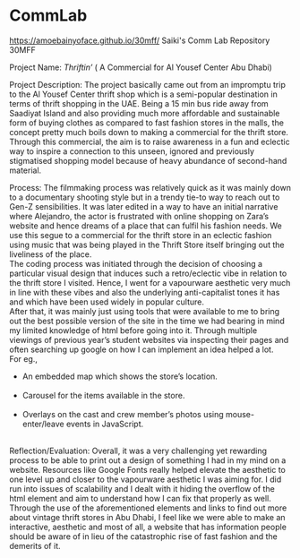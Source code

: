# CommLab 

https://amoebainyoface.github.io/30mff/
Saiki's Comm Lab Repository 30MFF


Project Name: 
<i>Thriftin’</i> ( A Commercial for Al Yousef Center Abu Dhabi)

Project Description:
The project basically came out from an impromptu trip to the Al Yousef Center thrift shop which is a semi-popular destination in terms of thrift shopping in the UAE. Being a 15 min bus ride away from Saadiyat Island and also providing much more affordable and sustainable form of buying clothes as compared to fast fashion stores in the malls, the concept pretty much boils down to making a commercial for the thrift store. Through this commercial, the aim is to raise awareness in a fun and eclectic way to inspire a connection to this unseen, ignored and previously stigmatised shopping model because of heavy abundance of second-hand material. 

Process:
The filmmaking process was relatively quick as it was mainly down to a documentary shooting style but in a trendy tie-to way to reach out to Gen-Z sensibilities. It was later edited in a way to have an initial narrative where Alejandro, the actor is frustrated with online shopping on Zara’s website and hence dreams of a place that can fulfil his fashion needs. We use this segue to a commercial for the thrift store in an eclectic fashion using music that was being played in the Thrift Store itself bringing out the liveliness of the place.<br>
The coding process was initiated through the decision of choosing a particular visual design that induces such a retro/eclectic vibe in relation to the thrift store I visited. Hence, I went for a vapourware aesthetic very much in line with these vibes and also the underlying anti-capitalist tones it has and which have been used widely in popular culture.<br>
After that, it was mainly just using tools that were available to me to bring out the best possible version of the site in the time we had bearing in mind my limited knowledge of html before going into it. Through multiple viewings of previous year’s student websites via inspecting their pages and often searching up google on how I can implement an idea helped a lot.<br>
For eg.,<br>
<ul>
  <li>An embedded map which shows the store’s location.</li><br>
  <li>Carousel for the items available in the store. </li><br>
  <li>Overlays on the cast and crew member’s photos using mouse-enter/leave events in JavaScript.</li><br>
</ul>
Reflection/Evaluation:
Overall, it was a very challenging yet rewarding process to be able to print out a design of something I had in my mind on a website. Resources like Google Fonts really helped elevate the aesthetic to one level up and closer to the vapourware aesthetic I was aiming for. I did run into issues of scalability and I dealt with it hiding the overflow of the html element and aim to understand how I can fix that properly as well. Through the use of the aforementioned elements and links to find out more about vintage thrift stores in Abu Dhabi, I feel like we were able to make an interactive, aesthetic and most of all, a website that has information people should be aware of in lieu of the catastrophic rise of fast fashion and the demerits of it.
